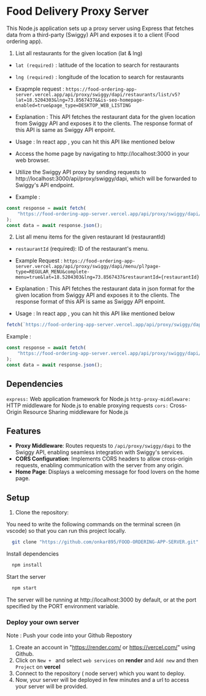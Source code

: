 # Food Delivery Proxy Server

This Node.js application sets up a proxy server using Express that fetches data from a third-party (Swiggy) API and exposes it to a client (Food ordering app).

1. List all restaurants for the given location (lat & lng)

-   `lat (required)` : latitude of the location to search for restaurants

-   `lng (required)` : longitude of the location to search for restaurants

-   Exapmple request :
    `https://food-ordering-app-server.vercel.app/api/proxy/swiggy/dapi/restaurants/list/v5?lat=18.5204303&lng=73.8567437&&is-seo-homepage-enabled=true&page_type=DESKTOP_WEB_LISTING`

-   Explanation : This API fetches the restaurant data for the given location from Swiggy API and exposes it to the clients. The response format of this API is same as Swiggy API enpoint.

-   Usage : In react app , you can hit this API like mentioned below

-   Access the home page by navigating to http://localhost:3000 in your web browser.
-   Utilize the Swiggy API proxy by sending requests to http://localhost:3000/api/proxy/swiggy/dapi, which will be forwarded to Swiggy's API endpoint.

-   Example :

```js
const response = await fetch(
    "https://food-ordering-app-server.vercel.app/api/proxy/swiggy/dapi/restaurants/list/v5?lat=18.5204303&lng=73.8567437&&is-seo-homepage-enabled=true&page_type=DESKTOP_WEB_LISTING"
);
const data = await response.json();
```

2. List all menu items for the given restaurant Id (restaurantId)

-   `restaurantId` (required): ID of the restaurant's menu.

-   Example Request :
    `https://food-ordering-app-server.vercel.app/api/proxy/swiggy/dapi/menu/pl?page-type=REGULAR_MENU&complete-menu=true&lat=18.5204303&lng=73.8567437&restaurantId={restaurantId}`

-   Explanation : This API fetches the restaurant data in json format for the given location from Swiggy API and exposes it to the clients. The response format of this API is same as Swiggy API enpoint.

-   Usage : In react app , you can hit this API like mentioned below

```js
fetch(`https://food-ordering-app-server.vercel.app/api/proxy/swiggy/dapi/menu/pl?page-type=REGULAR_MENU&complete-menu=true&lat=18.5204303&lng=73.8567437&restaurantId={restaurantId}`);
```

Example :

```js
const response = await fetch(
    "https://food-ordering-app-server.vercel.app/api/proxy/swiggy/dapi/menu/pl?page-type=REGULAR_MENU&complete-menu=true&lat=18.5204303&lng=73.8567437&restaurantId={restaurantId}"
);
const data = await response.json();
```

## Dependencies

`express:` Web application framework for Node.js
`http-proxy-middleware:` HTTP middleware for Node.js to enable proxying requests
`cors:` Cross-Origin Resource Sharing middleware for Node.js

## Features

-   **Proxy Middleware**: Routes requests to `/api/proxy/swiggy/dapi` to the Swiggy API, enabling seamless integration with Swiggy's services.
-   **CORS Configuration**: Implements CORS headers to allow cross-origin requests, enabling communication with the server from any origin.
-   **Home Page**: Displays a welcoming message for food lovers on the home page.

## Setup

1. Clone the repository:

You need to write the following commands on the terminal screen (in vscode) so that you can run this project locally.

```bash
  git clone "https://github.com/onkar895/FOOD-ORDERING-APP-SERVER.git"
```

Install dependencies

```bash
  npm install
```

Start the server

```bash
  npm start
```

The server will be running at http://localhost:3000 by default, or at the port specified by the PORT environment variable.

### Deploy your own server

Note : Push your code into your Github Repostory

1. Create an account in "https://render.com/ or https://vercel.com/" using Github.
2. Click on `New + ` and select `web services` on **render** and `Add new` and then `Project` on **vercel**
3. Connect to the repository ( node server) which you want to deploy.
4. Now, your server will be deployed in few minutes and a url to access your server will be provided.
